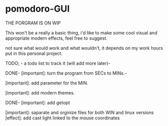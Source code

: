 # pomodoro-GUI
THE PORGRAM IS ON WIP

This won't be a really a basic thing, i'd like to make some cool visual and appropriate modern effects, feel free to suggest. 

not sure what would work and what wouldn't, it depends on my work hours put in this personal project.


TODO; - a todo list to track it (will add more later)-


DONE- [important]: turn the program from SECs to MINs.- 

[important]: add parameter for the MIN.

[important]: add modern themes.

DONE- [important]: add getopt

[important]: saparate and orginize files for both WIN and linux versions
[effect]: add cast light linked to the mouse coordinates 

